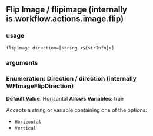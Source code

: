 
## Flip Image / flipimage (internally is.workflow.actions.image.flip)


### usage
`flipimage direction=[string <${strInfo}>]`

### arguments
### Enumeration: Direction / direction (internally WFImageFlipDirection)
**Default Value**: Horizontal
**Allows Variables**: true


Accepts a string 
or variable
containing one of the options:

- `Horizontal`
- `Vertical`
